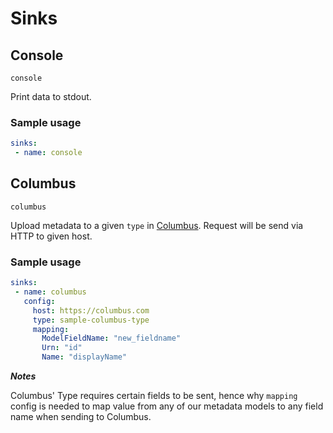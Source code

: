 # Sinks

## Console

`console`

Print data to stdout.

### Sample usage

```yaml
sinks:
 - name: console
```

## Columbus

`columbus`

Upload metadata to a given `type` in [Columbus](github.com/odpf/columbus). Request will be send via HTTP to given host.

### Sample usage

```yaml
sinks:
 - name: columbus
   config:
     host: https://columbus.com
     type: sample-columbus-type
     mapping:
       ModelFieldName: "new_fieldname"
       Urn: "id"
       Name: "displayName"
```
***Notes***

Columbus' Type requires certain fields to be sent, hence why `mapping` config is needed to map value from any of our metadata models to any field name when sending to Columbus.

